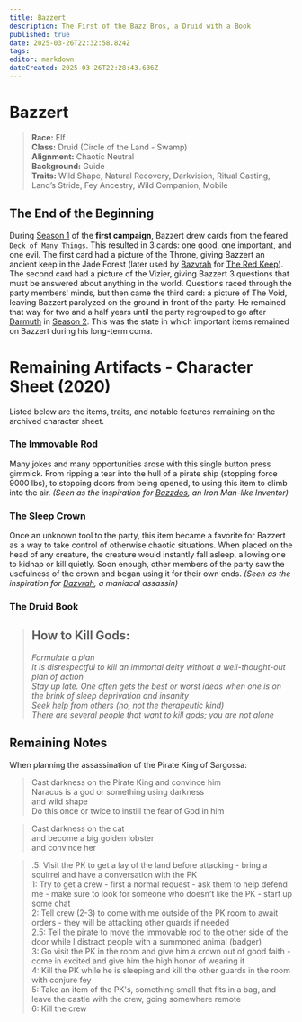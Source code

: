 ```yaml
---
title: Bazzert
description: The First of the Bazz Bros, a Druid with a Book
published: true
date: 2025-03-26T22:32:58.824Z
tags: 
editor: markdown
dateCreated: 2025-03-26T22:28:43.636Z
---
```


# Bazzert  

> **Race:** Elf  
> **Class:** Druid (Circle of the Land - Swamp)  
> **Alignment:** Chaotic Neutral  
> **Background:** Guide  
> **Traits:** Wild Shape, Natural Recovery, Darkvision, Ritual Casting, Land’s Stride, Fey Ancestry, Wild Companion, Mobile  

## The End of the Beginning
During [Season 1](/Seasons) of the **first campaign**, Bazzert drew cards from the feared `Deck of Many Things`. This resulted in 3 cards: one good, one important, and one evil. The first card had a picture of the Throne, giving Bazzert an ancient keep in the Jade Forest (later used by [Bazvrah](/characters/bazvrah) for [The Red Keep](/locations/the-red-keep)). The second card had a picture of the Vizier, giving Bazzert 3 questions that must be answered about anything in the world. Questions raced through the party members' minds, but then came the third card: a picture of The Void, leaving Bazzert paralyzed on the ground in front of the party. He remained that way for two and a half years until the party regrouped to go after [Darmuth](/characters/Darmuth) in [Season 2](/Seasons). This was the state in which important items remained on Bazzert during his long-term coma.

# Remaining Artifacts - Character Sheet (2020)
Listed below are the items, traits, and notable features remaining on the archived character sheet.

### The Immovable Rod
Many jokes and many opportunities arose with this single button press gimmick. From ripping a tear into the hull of a pirate ship (stopping force 9000 lbs), to stopping doors from being opened, to using this item to climb into the air. *(Seen as the inspiration for [Bazzdos](/characters/bazzdos), an Iron Man-like Inventor)*

### The Sleep Crown
Once an unknown tool to the party, this item became a favorite for Bazzert as a way to take control of otherwise chaotic situations. When placed on the head of any creature, the creature would instantly fall asleep, allowing one to kidnap or kill quietly. Soon enough, other members of the party saw the usefulness of the crown and began using it for their own ends. *(Seen as the inspiration for [Bazvrah](/characters/bazvrah), a maniacal assassin)*

### The Druid Book
> How to Kill Gods:
> --------------------------------
> *Formulate a plan*  
> *It is disrespectful to kill an immortal deity without a well-thought-out plan of action*  
> *Stay up late. One often gets the best or worst ideas when one is on the brink of sleep deprivation and insanity*  
> *Seek help from others (no, not the therapeutic kind)*  
> *There are several people that want to kill gods; you are not alone*  

## Remaining Notes
When planning the assassination of the Pirate King of Sargossa:

> Cast darkness on the Pirate King and convince him  
> Naracus is a god or something using darkness  
> and wild shape  
> Do this once or twice to instill the fear of God in him  

> Cast darkness on the cat  
> and become a big golden lobster  
> and convince her  

> .5: Visit the PK to get a lay of the land before attacking - bring a squirrel and have a conversation with the PK  
> 1: Try to get a crew - first a normal request - ask them to help defend me - make sure to look for someone who doesn't like the PK - start up some chat  
> 2: Tell crew (2-3) to come with me outside of the PK room to await orders - they will be attacking other guards if needed  
> 2.5: Tell the pirate to move the immovable rod to the other side of the door while I distract people with a summoned animal (badger)  
> 3: Go visit the PK in the room and give him a crown out of good faith - come in excited and give him the high honor of wearing it  
> 4: Kill the PK while he is sleeping and kill the other guards in the room with conjure fey  
> 5: Take an item of the PK's, something small that fits in a bag, and leave the castle with the crew, going somewhere remote  
> 6: Kill the crew  
